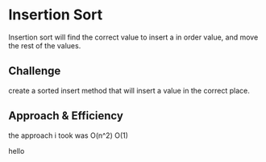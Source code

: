 # Insertion Sort
Insertion sort will find the correct value to insert a in order value, and move the rest of the values.

## Challenge
create a sorted insert method that will insert a value in the correct place.
## Approach & Efficiency
the approach i took was O(n^2) O(1)

hello